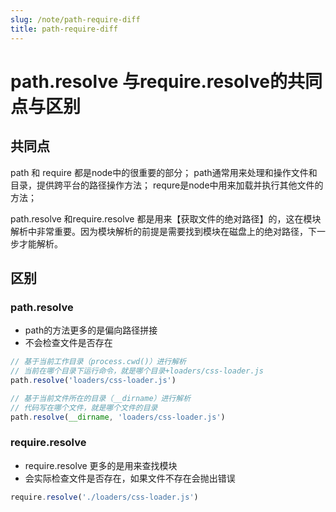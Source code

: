 ```yaml
---
slug: /note/path-require-diff
title: path-require-diff
---
```


# path.resolve 与require.resolve的共同点与区别
## 共同点
path 和 require 都是node中的很重要的部分；
path通常用来处理和操作文件和目录，提供跨平台的路径操作方法；
requre是node中用来加载并执行其他文件的方法；

path.resolve 和require.resolve 都是用来【获取文件的绝对路径】的，这在模块解析中非常重要。因为模块解析的前提是需要找到模块在磁盘上的绝对路径，下一步才能解析。


## 区别
### path.resolve
- path的方法更多的是偏向路径拼接
- 不会检查文件是否存在
```js
// 基于当前工作目录（process.cwd()）进行解析
// 当前在哪个目录下运行命令，就是哪个目录+loaders/css-loader.js
path.resolve('loaders/css-loader.js')

// 基于当前文件所在的目录（__dirname）进行解析
// 代码写在哪个文件，就是哪个文件的目录
path.resolve(__dirname, 'loaders/css-loader.js')
```

### require.resolve
- require.resolve 更多的是用来查找模块
- 会实际检查文件是否存在，如果文件不存在会抛出错误
```js
require.resolve('./loaders/css-loader.js')
```
